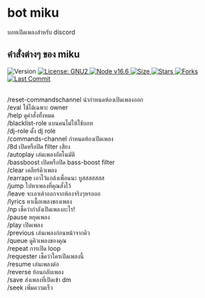 <h1>bot miku</h1>
  <p>บอทเปิดเพลงสำหรับ discord</P>
<H2>คำสั่งต่างๆ ของ miku</H2>
  <p>
  <img alt="Version" src="https://img.shields.io/badge/version-3.5.0-blue.svg?cacheSeconds=2592000" />
  <a href="#" target="_blank">
    <img alt="License: GNU2" src="https://img.shields.io/badge/License-GNU2-yellow.svg" />
  </a>
    <a href="#" target="_blank">
    <img alt="Node v16.6" src="https://img.shields.io/node/v/discord.js" />
  </a>
   <a href="#" target="_blank">
    <img alt="Size" src="https://img.shields.io/github/repo-size/whirl21/musico" />
  </a>
    <a href="#" target="_blank">
    <img alt="Stars" src="https://img.shields.io/github/stars/whirl21/musico?style=social" />
  </a>
    <a href="#" target="_blank">
    <img alt="Forks" src="https://img.shields.io/github/forks/whirl21/musico?style=social" />
  </a>
    <a href="#" target="_blank">
    <img alt="Last Commit" src="https://img.shields.io/github/last-commit/whirl21/musico" />
  </a>
</p>

  <p>
<br>
/reset-commandschannel
นำกำหนดห้องเปิดเพลงออก
  <br>
/eval
ใช้ได้เฉพาะ owner
<br>
  /help
ดูคำสั่งทั้งหมด
<br>/blacklist-role
แบนคนไม่ให้ใช้บอท
<br>/dj-role
ตั้ง dj role
<br>/commands-channel
กำหนดห้องเปิดเพลง
<br>/8d
เปิดหรือปิด filter เสียง
<br>/autoplay
เล่นเพลงอัตโนมัติ
<br>/bassboost
เปิดหรือปิด bass-boost filter
<br>/clear
เคลียร์คิวเพลง
<br>/earrape
เอาไว้แกล้งเพื่อนนะ บูสสสสสสส
<br>/jump
ไปหาเพลงที่คุณสั่งไว้
<br>/leave
จะเอาเค้าออกจากห้องจริงๆหรอออ
<br>/lyrics
หาเนื้อเพลงของเพลง
<br>/np
เช็คว่ากำลังเปิดเพลงอะไร!
<br>/pause
หยุดเพลง
<br>/play
เปิดเพลง
<br>/previous
เล่นเพลงก่อนหน้าจากคิว
<br>/queue
ดูคิวเพลงของคุณ
<br>/repeat
การเปิด loop
<br>/requester
เช็คว่าใครเปิดเพลงนี้
<br>/resume
เล่นเพลงต่อ
<br>/reverse
ย้อนกลับเพลง
<br>/save
ส่งเพลงที่เปิดเข้า dm
<br>/seek
เพิ่มความเร็ว</p>
